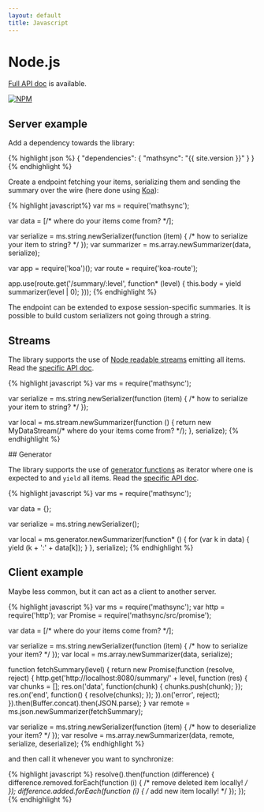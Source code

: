 ```yaml
---
layout: default
title: Javascript
---
```


# Node.js

[Full API doc](/jsdoc/module-mathsync.html) is available.

[![NPM](https://nodei.co/npm/mathsync.png)](https://nodei.co/npm/mathsync/)

## Server example

Add a dependency towards the library:

{% highlight json %}
{
  "dependencies": {
    "mathsync": "{{ site.version }}"
  }
}
{% endhighlight %}

Create a endpoint fetching your items, serializing them and sending the summary over the wire (here done using [Koa](http://koajs.com/)):

{% highlight javascript%}
var ms = require('mathsync');

var data = [/* where do your items come from? */];

var serialize = ms.string.newSerializer(function (item) {
  /* how to serialize your item to string? */
});
var summarizer = ms.array.newSummarizer(data, serialize);

var app = require('koa')();
var route = require('koa-route');

app.use(route.get('/summary/:level', function* (level) {
  this.body = yield summarizer(level | 0);
}));
{% endhighlight %}

The endpoint can be extended to expose session-specific summaries. It is possible to build custom serializers not going through a string.

## Streams

The library supports the use of [Node readable streams](http://nodejs.org/api/stream.html) emitting all items. Read the [specific API doc](/jsdoc/stream.html).

{% highlight javascript %}
var ms = require('mathsync');

var serialize = ms.string.newSerializer(function (item) {
  /* how to serialize your item to string? */
});

var local = ms.stream.newSummarizer(function () {
  return new MyDataStream(/* where do your items come from? */);
}, serialize);
{% endhighlight %}

## Generator

The library supports the use of [generator functions](https://developer.mozilla.org/en-US/docs/Web/JavaScript/Reference/Statements/function*) as iterator where one is expected to and `yield` all items. Read the [specific API doc](/jsdoc/generator.html).

{% highlight javascript %}
var ms = require('mathsync');

var data = {};

var serialize = ms.string.newSerializer();

var local = ms.generator.newSummarizer(function* () {
  for (var k in data) {
    yield (k + ':' + data[k]);
  }
}, serialize);
{% endhighlight %}

## Client example

Maybe less common, but it can act as a client to another server.

{% highlight javascript %}
var ms = require('mathsync');
var http = require('http');
var Promise = require('mathsync/src/promise');

var data = [/* where do your items come from? */];

var serialize = ms.string.newSerializer(function (item) {
  /* how to serialize your item? */
});
var local = ms.array.newSummarizer(data, serialize);

function fetchSummary(level) {
  return new Promise(function (resolve, reject) {
    http.get('http://localhost:8080/summary/' + level, function (res) {
      var chunks = [];
      res.on('data', function(chunk) {
        chunks.push(chunk);
      });
      res.on('end', function() {
        resolve(chunks);
      });
    }).on('error', reject);
  }).then(Buffer.concat).then(JSON.parse);
}
var remote = ms.json.newSummarizer(fetchSummary);

var serialize = ms.string.newSerializer(function (item) {
  /* how to deserialize your item? */
});
var resolve = ms.array.newSummarizer(data, remote, serialize, deserialize);
{% endhighlight %}

and then call it whenever you want to synchronize:

{% highlight javascript %}
resolve().then(function (difference) {
  difference.removed.forEach(function (i) {
    /* remove deleted item locally! */
  });
  difference.added.forEach(function (i) {
    /* add new item locally! */
  });
});
{% endhighlight %}
